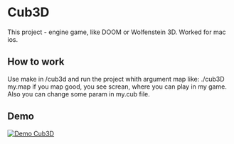 # Cub3D

This project - engine game, like DOOM or Wolfenstein 3D. Worked for mac ios.

## How to work

Use make in /cub3d and run the project whith argument map like:
	./cub3D my.map
if you map good, you see screan, where you can play in my game.
Also you can change some param in my.cub file.
## Demo
[![Demo Cub3D](https://share.gifyoutube.com/KzB6Gb.gif)](https://youtu.be/FML4IIgJv5s)


